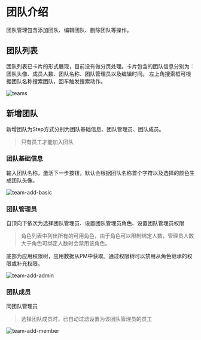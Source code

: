 # 团队介绍

团队管理包含添加团队、编辑团队、删除团队等操作。

## 团队列表

团队列表已卡片的形式展现，目前没有做分页处理。卡片包含的团队信息分别为：团队头像、成员人数、团队名称、团队管理员以及编辑时间。
左上角搜索框可根据团队名称搜索团队，回车触发搜索动作。

![teams](http://cdn.masastack.com/stack/doc/auth/teams.png)

## 新增团队

新增团队为Step方式分别为团队基础信息、团队管理员、团队成员。

> 只有员工才能加入团队

### 团队基础信息

输入团队名称，激活下一步按钮，默认会根据团队名称首个字符以及选择的颜色生成团队头像。

![team-add-basic](http://cdn.masastack.com/stack/doc/auth/team-add-basic.png)

### 团队管理员

自顶向下依次为选择团队管理员、设置团队管理员角色、设置团队管理员权限

> 角色列表中列出所有的可用角色，由于角色可以限制绑定人数，管理员人数大于角色可绑定人数时会禁用该角色。

底部为应用权限树，应用数据从PM中获取。通过权限树可以禁用从角色继承的权限或补充权限。

![team-add-admin](http://cdn.masastack.com/stack/doc/auth/team-add-admin.png)

### 团队成员

同团队管理员

> 选择团队成员时，已自动过滤设置为该团队管理员的员工

![team-add-member](http://cdn.masastack.com/stack/doc/auth/team-add-member.png)

